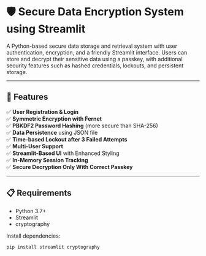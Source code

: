# 🛡️ Secure Data Encryption System using Streamlit

A Python-based secure data storage and retrieval system with user authentication, encryption, and a friendly Streamlit interface. Users can store and decrypt their sensitive data using a passkey, with additional security features such as hashed credentials, lockouts, and persistent storage.

---

## 🚀 Features

✅ **User Registration & Login**  
✅ **Symmetric Encryption with Fernet**  
✅ **PBKDF2 Password Hashing** (more secure than SHA-256)  
✅ **Data Persistence** using JSON file  
✅ **Time-based Lockout after 3 Failed Attempts**  
✅ **Multi-User Support**  
✅ **Streamlit-Based UI** with Enhanced Styling  
✅ **In-Memory Session Tracking**  
✅ **Secure Decryption Only With Correct Passkey**

---

## 📋 Requirements

- Python 3.7+
- Streamlit
- cryptography

Install dependencies:

```bash
pip install streamlit cryptography

